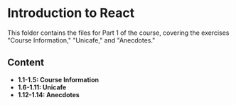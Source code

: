# Introduction to React

This folder contains the files for Part 1 of the course, covering the exercises "Course Information," "Unicafe," and "Anecdotes."

## Content
- **1.1-1.5: Course Information**
- **1.6-1.11: Unicafe**
- **1.12-1.14: Anecdotes**
